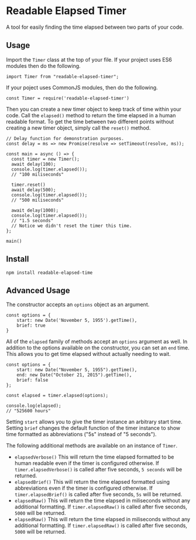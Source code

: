 # Readable Elapsed Timer

A tool for easily finding the time elapsed between two parts of your code.

## Usage

Import the `Timer` class at the top of your file. If your project uses ES6 modules then do the following.

```
import Timer from "readable-elapsed-timer";
```

If your poject uses CommonJS modules, then do the following.

```
const Timer = require('readable-elapsed-timer')
```

Then you can create a new timer object to keep track of time within your code. Call the `elapsed()` method to return the time elapsed in a human readable format. To get the time between two different points without creating a new timer object, simply call the `reset()` method.

```
// Delay function for demonstration purposes.
const delay = ms => new Promise(resolve => setTimeout(resolve, ms));

const main = async () => {
  const timer = new Timer();
  await delay(100);
  console.log(timer.elapsed());
  // "100 miliseconds"

  timer.reset()
  await delay(500);
  console.log(timer.elapsed());
  // "500 miliseconds"

  await delay(1000);
  console.log(timer.elapsed());
  // "1.5 seconds"
  // Notice we didn't reset the timer this time.
};

main()
```

## Install

```
npm install readable-elapsed-time
```

## Advanced Usage

The constructor accepts an `options` object as an argument.

```
const options = {
    start: new Date('November 5, 1955').getTime(),
    brief: true
}
```

All of the `elapsed` family of methods accept an `options` argument as well. In addition to the options available on the constructor, you can set an `end` time. This allows you to get time elapsed without actually needing to wait.

```
const options = {
    start: new Date("November 5, 1955").getTime(),
    end: new Date("October 21, 2015").getTime(),
    brief: false
};

const elapsed = timer.elapsed(options);

console.log(elapsed);
// "525600 hours"
```

Setting `start` allows you to give the timer instance an arbitrary start time. Setting `brief` changes the default function of the timer instance to show time formatted as abbreviations ("5s" instead of "5 seconds").

The following additional methods are available on an instance of `Timer`.

- `elapsedVerbose()` This will return the time elapsed formatted to be human readable even if the timer is configured otherwise. If `timer.elapsedVerbose()` is called after five seconds, `5 seconds` will be returned.
- `elapsedBrief()` This will return the time elapsed formatted using abbreviations even if the timer is configured otherwise. If `timer.elapsedBrief()` is called after five seconds, `5s` will be returned.
- `elapsedRaw()` This will return the time elapsed in miliseconds without any additional formatting. If `timer.elapsedRaw()` is called after five seconds, `5000` will be returned.
- `elapsedRaw()` This will return the time elapsed in miliseconds without any additional formatting. If `timer.elapsedRaw()` is called after five seconds, `5000` will be returned.
